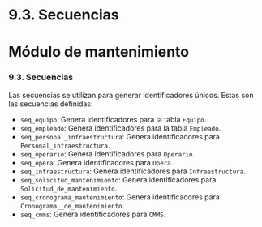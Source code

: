 # 9.3. Secuencias

# Módulo de mantenimiento

### 9.3. Secuencias
Las secuencias se utilizan para generar identificadores únicos. Estas son las secuencias definidas:
- `seq_equipo`: Genera identificadores para la tabla `Equipo`.
- `seq_empleado`: Genera identificadores para la tabla `Empleado`.
- `seq_personal_infraestructura`: Genera identificadores para `Personal_infraestructura`.
- `seq_operario`: Genera identificadores para `Operario`.
- `seq_opera`: Genera identificadores para `Opera`.
- `seq_infraestructura`: Genera identificadores para `Infraestructura`.
- `seq_solicitud_mantenimiento`: Genera identificadores para `Solicitud_de_mantenimiento`.
- `seq_cronograma_mantenimiento`: Genera identificadores para `Cronograma__de_mantenimiento`.
- `seq_cmms`: Genera identificadores para `CMMS`.
